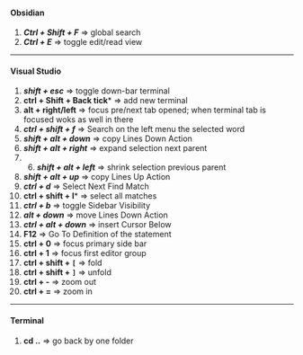 #### Obsidian
1. ***Ctrl + Shift + F***  => global search
2. ***Ctrl + E***  => toggle edit/read view
---
#### Visual Studio
1. ***shift + esc*** => toggle down-bar terminal
2. **ctrl + Shift + Back tick***  => add new terminal
3. **alt + right/left** => focus pre/next tab opened; when terminal tab is focused woks as well in there
4. ***ctrl + shift + f*** => Search on the left menu the selected word
5. ***shift + alt + down*** => copy Lines Down Action
6. ***shift + alt + right*** => expand selection next parent
7. 6. ***shift + alt + left*** => shrink selection previous parent
8.  ***shift + alt + up*** => copy Lines Up Action
9. ***ctrl + d*** => Select Next Find Match
10.  **ctrl + shift + l*** => select all matches
11. ***ctrl + b*** => toggle Sidebar Visibility
12. ***alt + down*** => move Lines Down Action
13. ***ctrl + alt + down*** => insert Cursor Below
14.  **F12** => Go To Definition of the statement
15. **ctrl + 0** => focus primary side bar
16. **ctrl + 1** => focus first editor group
17.  **ctrl + shift + `[`** => fold
18. **ctrl + shift + `]`** => unfold
19. **ctrl + -** => zoom out
20. **ctrl + =** => zoom in

---
#### Terminal
1.   **cd ..** => go back by one folder